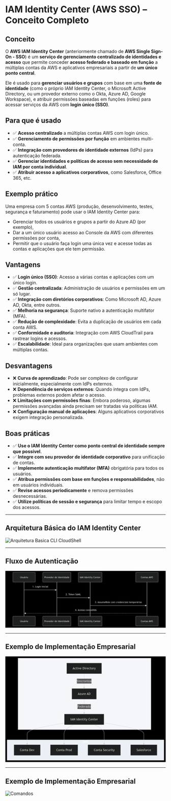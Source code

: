 # IAM Identity Center (AWS SSO) – Conceito Completo

## Conceito

O **AWS IAM Identity Center** (anteriormente chamado de **AWS Single Sign-On - SSO**) é um **serviço de gerenciamento centralizado de identidades e acesso** que permite conceder **acesso federado e baseado em função** a múltiplas contas da AWS e aplicativos empresariais a partir de **um único ponto central**.

Ele é usado para **gerenciar usuários e grupos** com base em uma **fonte de identidade** (como o próprio IAM Identity Center, o Microsoft Active Directory, ou um provedor externo como o Okta, Azure AD, Google Workspace), e atribuir permissões baseadas em funções (roles) para acessar serviços da AWS com **login único (SSO)**.

## Para que é usado

- ✅ **Acesso centralizado** a múltiplas contas AWS com login único.
- ✅ **Gerenciamento de permissões por função** em ambientes multi-conta.
- ✅ **Integração com provedores de identidade externos** (IdPs) para autenticação federada.
- ✅ **Gerenciar identidades e políticas de acesso sem necessidade de IAM por conta individual**.
- ✅ **Atribuir acesso a aplicativos corporativos**, como Salesforce, Office 365, etc.

## Exemplo prático

Uma empresa com 5 contas AWS (produção, desenvolvimento, testes, segurança e faturamento) pode usar o IAM Identity Center para:
- Gerenciar todos os usuários e grupos a partir do Azure AD (por exemplo),
- Dar a um único usuário acesso ao Console da AWS com diferentes permissões por conta,
- Permitir que o usuário faça login uma única vez e acesse todas as contas e aplicações que ele tem permissão.

## Vantagens

- ✅ **Login único (SSO)**: Acesso a várias contas e aplicações com um único login.
- ✅ **Gestão centralizada**: Administração de usuários e permissões em um só lugar.
- ✅ **Integração com diretórios corporativos**: Como Microsoft AD, Azure AD, Okta, entre outros.
- ✅ **Melhoria na segurança**: Suporte nativo a autenticação multifator (MFA).
- ✅ **Redução de complexidade**: Evita a duplicação de usuários em cada conta AWS.
- ✅ **Conformidade e auditoria**: Integração com AWS CloudTrail para rastrear logins e acessos.
- ✅ **Escalabilidade**: Ideal para organizações que usam ambientes com múltiplas contas.

## Desvantagens

- ❌ **Curva de aprendizado**: Pode ser complexo de configurar inicialmente, especialmente com IdPs externos.
- ❌ **Dependência de serviços externos**: Quando integra com IdPs, problemas externos podem afetar o acesso.
- ❌ **Limitações com permissões finas**: Embora poderoso, algumas permissões avançadas ainda precisam ser tratadas via políticas IAM.
- ❌ **Configuração manual de aplicações**: Alguns aplicativos corporativos exigem integração personalizada.

## Boas práticas

- ✅ **Use o IAM Identity Center como ponto central de identidade sempre que possível**.
- ✅ **Integre com seu provedor de identidade corporativo** para unificação de contas.
- ✅ **Implemente autenticação multifator (MFA)** obrigatória para todos os usuários.
- ✅ **Atribua permissões com base em funções e responsabilidades**, não em usuários individuais.
- ✅ **Revise acessos periodicamente** e remova permissões desnecessárias.
- ✅ **Utilize políticas de sessão e segurança** para limitar tempo e escopo dos acessos.

---

## Arquitetura Básica do IAM Identity Center

![Arquitetura Basica CLI CloudShell](/images/Arquitetura%20Básica%20do%20IAM%20Identity%20Center.png)

---

## Fluxo de Autenticação
![Fluxo de Autenticação](/images/Fluxo%20de%20Autenticação%20Indetity.png)

---

## Exemplo de Implementação Empresarial
![Comandos](/images/Exemplo%20de%20Implementação%20Empresarial.png)

---

## Exemplo de Implementação Empresarial
![Comandos](/images/Boas%20praticas%20de%20Segurança.png)